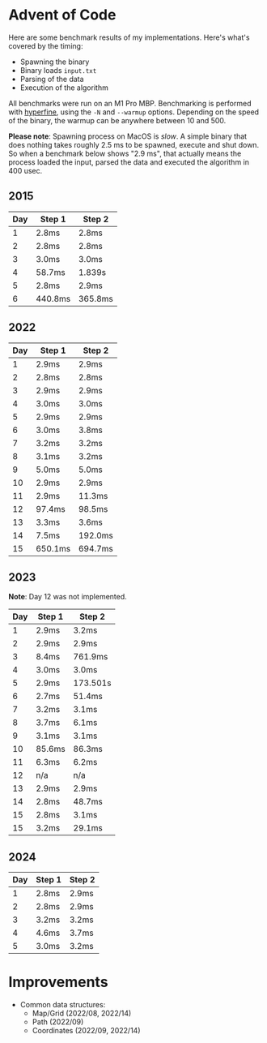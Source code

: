 # Advent of Code

Here are some benchmark results of my implementations. Here's what's covered by the timing:

- Spawning the binary
- Binary loads `input.txt`
- Parsing of the data
- Execution of the algorithm

All benchmarks were run on an M1 Pro MBP. Benchmarking is performed with [hyperfine][hyperfine-gh],
using the `-N` and `--warmup` options. Depending on the speed of the binary, the warmup can be
anywhere between 10 and 500.

[hyperfine-gh]: https://github.com/sharkdp/hyperfine

**Please note**: Spawning process on MacOS is *slow*. A simple binary that does nothing takes
roughly 2.5 ms to be spawned, execute and shut down. So when a benchmark below shows "2.9 ms", that
actually means the process loaded the input, parsed the data and executed the algorithm in 400
usec.

## 2015

| Day | Step 1  | Step 2   |
|-----|---------|----------|
| 1   | 2.8ms   | 2.8ms    |
| 2   | 2.8ms   | 2.8ms    |
| 3   | 3.0ms   | 3.0ms    |
| 4   | 58.7ms  | 1.839s   |
| 5   | 2.8ms   | 2.9ms    |
| 6   | 440.8ms | 365.8ms  |

## 2022

| Day | Step 1  | Step 2   |
|-----|---------|----------|
| 1   | 2.9ms   | 2.9ms    |
| 2   | 2.8ms   | 2.8ms    |
| 3   | 2.9ms   | 2.9ms    |
| 4   | 3.0ms   | 3.0ms    |
| 5   | 2.9ms   | 2.9ms    |
| 6   | 3.0ms   | 3.8ms    |
| 7   | 3.2ms   | 3.2ms    |
| 8   | 3.1ms   | 3.2ms    |
| 9   | 5.0ms   | 5.0ms    |
| 10  | 2.9ms   | 2.9ms    |
| 11  | 2.9ms   | 11.3ms   |
| 12  | 97.4ms  | 98.5ms   |
| 13  | 3.3ms   | 3.6ms    |
| 14  | 7.5ms   | 192.0ms  |
| 15  | 650.1ms | 694.7ms  |

## 2023

**Note**: Day 12 was not implemented.

| Day | Step 1 | Step 2   |
|-----|--------|----------|
| 1   | 2.9ms  | 3.2ms    |
| 2   | 2.9ms  | 2.9ms    |
| 3   | 8.4ms  | 761.9ms  |
| 4   | 3.0ms  | 3.0ms    |
| 5   | 2.9ms  | 173.501s |
| 6   | 2.7ms  | 51.4ms   |
| 7   | 3.2ms  | 3.1ms    |
| 8   | 3.7ms  | 6.1ms    |
| 9   | 3.1ms  | 3.1ms    |
| 10  | 85.6ms | 86.3ms   |
| 11  | 6.3ms  | 6.2ms    |
| 12  | n/a    | n/a      |
| 13  | 2.9ms  | 2.9ms    |
| 14  | 2.8ms  | 48.7ms   |
| 15  | 2.8ms  | 3.1ms    |
| 15  | 3.2ms  | 29.1ms   |

## 2024

| Day | Step 1 | Step 2 |
|-----|--------|--------|
| 1   | 2.8ms  | 2.9ms  |
| 2   | 2.8ms  | 2.9ms  |
| 3   | 3.2ms  | 3.2ms  |
| 4   | 4.6ms  | 3.7ms  |
| 5   | 3.0ms  | 3.2ms  |

# Improvements

- Common data structures:
  - Map/Grid (2022/08, 2022/14)
  - Path (2022/09)
  - Coordinates (2022/09, 2022/14)
